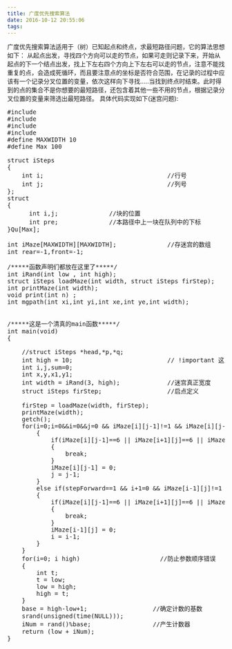```yaml
---
title: 广度优先搜索算法
date: 2016-10-12 20:55:06
tags:
---
```

广度优先搜索算法适用于（树）已知起点和终点，求最短路径问题，它的算法思想如下：
从起点出发，寻找四个方向可以走的节点，如果可走则记录下来，开始从起点的下一个结点出发，找上下左右四个方向上下左右可以走的节点，注意不能找重复的点，会造成死循环，而且要注意点的坐标是否符合范围，在记录的过程中应该有一个记录分叉位置的变量，依次这样向下寻找.....当找到终点时结束。此时得到的点的集合不是你想要的最短路径，还包含着其他一些不用的节点，根据记录分叉位置的变量来筛选出最短路径。
具体代码实现如下(迷宫问题):
<pre>
#include <stdio.h>
#include <stdlib.h>
#include <time.h>
#include <conio.h>
#define MAXWIDTH 10
#define Max 100

struct iSteps
{
	int i;									//行号 
	int j;									//列号 
};
struct
{
      int i,j;              //块的位置 
      int pre;              //本路径中上一块在队列中的下标 
}Qu[Max];

int iMaze[MAXWIDTH][MAXWIDTH];				//存迷宫的数组 
int rear=-1,front=-1;

/*****函数声明们都放在这里了*****/
int iRand(int low , int high);
struct iSteps loadMaze(int width, struct iSteps firStep);
int printMaze(int width);
void print(int n) ;
int mgpath(int xi,int yi,int xe,int ye,int width);


/*****这是一个清真的main函数*****/
int main(void)
{

	//struct iSteps *head,*p,*q;
    int high = 10;							// !important 这里定义了迷宫最大限 
	int i,j,sum=0;
	int x,y,x1,y1;
	int width = iRand(3, high);				//迷宫真正宽度
	struct iSteps firStep;					//启点定义 
	
    firStep = loadMaze(width, firStep);
    printMaze(width);
    getch(); 
	for(i=0;i<width;i++){
		for(j=0;j<width;j++){
			if(iMaze[i][j]==-1){                                          //得到迷宫的入口坐标
				x=i;
				y=j;
			} 
			if(iMaze[i][j]==6){                                         //得到迷宫的出口坐标
				x1=i;
				y1=j;
			}
		}
	}
	getch();
	printf("迷宫的入口坐标:%d,%d\n",y,x);
	printf("迷宫的出口坐标:%d,%d\n",y1,x1);
	getch();
	mgpath(x,y,x1,y1,width);
	return 0;
}
int mgpath(int xi,int yi,int x,int y,int width)              //广度搜索算法
{
    int i,j,find=0,di;
    rear++;
    Qu[rear].i=xi;
    Qu[rear].j=yi;
    Qu[rear].pre=-1;
	iMaze[xi][yi]=-1;
    while(front<=rear&&!find)
    {
        front++;
        i=Qu[front].i;
        j=Qu[front].j;
        if(i==x&&j==y)
        {
           print(front);
           return(1);
        }
        for(di=0;di<4;di++)
        {
           switch(di)              //四个方向 
           {
                     case 0:i=Qu[front].i-1;j=Qu[front].j;break;//上
                     case 1:i=Qu[front].i;j=Qu[front].j+1;break;//右
                     case 2:i=Qu[front].i+1;j=Qu[front].j;break;//下
                     case 3:i=Qu[front].i;j=Qu[front].j-1;break;//左
           }
           if((iMaze[i][j]==0||iMaze[i][j]==6)&&i>=0&&i<width&&j>=0&&j<width)
           {
             rear++;
             Qu[rear].i=i;
			 
             Qu[rear].j=j;
             Qu[rear].pre=front;
             iMaze[i][j]=-1;              //避免死循环 
           }
        }
    }
    return 0;
}

void print(int n)              //输出 路径算法 
{
     int k=n,j,m=1;
     printf("\n");
     do              //将输出的最短路径上的所有pre改为-1 即从所有走过的点中选取可以走的最短的路的节点
     {
        j=k;
        k=Qu[k].pre;
        Qu[j].pre=-1;
     }while(k!=0);
     printf("迷宫最短路径如下：\n");
     k=0;
     while(k<Max)
     {
         //if(Qu[k].pre==-1)
          //  {
                printf("\t(%d %d)",Qu[k].j,Qu[k].i);
                if(m%5==0)
                  printf("\n");
                m++;
           // }
         k++;
     }
     printf("\n");
}
/*****定义迷宫少女祈祷中函数*****/
struct iSteps loadMaze(int width, struct iSteps firStep)
{
	int i, j, temp, t;
	int stepForward;
	struct iSteps lastStep;
	srand(unsigned(time(NULL)));
	for(i=0; i<width; i++)
	{
		for(j=0; j<width; j++)
		{
			if(i==0 || j==0 || i==(width-1) || j==(width-1))
			{
				iMaze[i][j] = 1;
			}
			else
			{
				iMaze[i][j] = 2;
			}
		}
	}
	temp = iRand(0, 3);						//迷宫启点算法 
	if(temp == 0)
	{
		t = iRand(1, width-2);
		iMaze[t][0] = -1;
		firStep.i = t;
		firStep.j = 0;
	}
	else if(temp == 1)
	{
		t = iRand(1, width-2);
		iMaze[width-1][t] = -1;
		firStep.i = width-1;
		firStep.j = t;
	}
	else if(temp == 2)
	{
		t = iRand(1, width-2);
		iMaze[t][width-1] = -1;
		firStep.i = t;
		firStep.j = width-1;
	}
	else if(temp == 3)
	{
		t = iRand(1, width-2);
		iMaze[0][t] = -1;
		firStep.i = 0;
		firStep.j = t;
	}
	while(1)
	{
		temp = iRand(0, 3);						//迷宫终点算法 
		if(temp == 0)
		{
			t = iRand(1, width-2);
			lastStep.i = t;
			lastStep.j = 0;
			if(firStep.i == lastStep.i && firStep.j == lastStep.j || 
			   firStep.i-1==lastStep.i&&firStep.j   == lastStep.j || 
			   firStep.i+1==lastStep.i&&firStep.j   == lastStep.j || 
			   firStep.i  ==lastStep.i&&firStep.j+1 == lastStep.j || 
			   firStep.i  ==lastStep.i&&firStep.j-1 == lastStep.j) 
			{
				continue;
			}
			iMaze[t][0] = 6;
			break;
		}
		else if(temp == 1)
		{
			t = iRand(1, width-2);
			lastStep.i = width-1;
			lastStep.j = t;
			if(firStep.i == lastStep.i && firStep.j == lastStep.j || 
			   firStep.i-1==lastStep.i&&firStep.j   == lastStep.j || 
			   firStep.i+1==lastStep.i&&firStep.j   == lastStep.j || 
			   firStep.i  ==lastStep.i&&firStep.j+1 == lastStep.j || 
			   firStep.i  ==lastStep.i&&firStep.j-1 == lastStep.j) 
			{
				continue;
			}
			iMaze[width-1][t] = 6;
			break;
		}
		else if(temp == 2)
		{
			t = iRand(1, width-2);
			lastStep.i = t;
			lastStep.j = width-1;
			if(firStep.i == lastStep.i && firStep.j == lastStep.j || 
			   firStep.i-1==lastStep.i&&firStep.j   == lastStep.j || 
			   firStep.i+1==lastStep.i&&firStep.j   == lastStep.j || 
			   firStep.i  ==lastStep.i&&firStep.j+1 == lastStep.j || 
			   firStep.i  ==lastStep.i&&firStep.j-1 == lastStep.j) 
			{
				continue;
			}
			iMaze[t][width-1] = 6;
			break;
		}
		else if(temp == 3)
		{
			t = iRand(1, width-2);
			lastStep.i = 0;
			lastStep.j = t;
			if(firStep.i  ==lastStep.i&&firStep.j   == lastStep.j || 
			   firStep.i-1==lastStep.i&&firStep.j   == lastStep.j || 
			   firStep.i+1==lastStep.i&&firStep.j   == lastStep.j || 
			   firStep.i  ==lastStep.i&&firStep.j+1 == lastStep.j ||
			   firStep.i  ==lastStep.i&&firStep.j-1 == lastStep.j) 
			{
				continue;
			}
			iMaze[0][t] = 6;
			break;
		}
	}
	i = firStep.i;
	j = firStep.j;
	while(1)
	{	
		stepForward = rand()%4;
		if(stepForward==0 && j-1>=0 && iMaze[i][j-1]!=1 && iMaze[i][j-1]!=-1)
		{
			if(iMaze[i][j-1]==6 || iMaze[i+1][j]==6 || iMaze[i][j+1]==6 || iMaze[i-1][j]==6)
			{
				break;
			}
			iMaze[i][j-1] = 0;
			j = j-1;
		}
		else if(stepForward==1 && i+1<width && iMaze[i+1][j]!=1 && iMaze[i+1][j]!=-1)
		{
			if(iMaze[i][j-1]==6 || iMaze[i+1][j]==6 || iMaze[i][j+1]==6 || iMaze[i-1][j]==6)
			{
				break;
			}
			iMaze[i+1][j] = 0;
			i = i+1;
		}
		else if(stepForward==2 && j+1<width && iMaze[i][j+1]!=1 && iMaze[i][j+1]!=-1)
		{
			if(iMaze[i][j-1]==6 || iMaze[i+1][j]==6 || iMaze[i][j+1]==6 || iMaze[i-1][j]==6)
			{
				break;
			}
			iMaze[i][j+1] = 0;
			j = j+1;
		}
		else if(stepForward==3 && i-1>=0 && iMaze[i-1][j]!=1 && iMaze[i-1][j]!=-1)
		{
			if(iMaze[i][j-1]==6 || iMaze[i+1][j]==6 || iMaze[i][j+1]==6 || iMaze[i-1][j]==6)
			{
				break;
			}
			iMaze[i-1][j] = 0;
			i = i-1;
		}
	}
	for(i=0; i<width; i++)
	{
		for(j=0; j<width; j++)
		{
			if(iMaze[j][i] == 2)
			{
				iMaze[j][i] = 1;
			} 
		}
	}
	return firStep;
}

/*******用于打印迷宫的函数*******/
int printMaze(int width)
{
	int i, j;
	for(i=0; i<width; i++)
	{
		for(j=0; j<width; j++)
		{
			printf("\t%d", iMaze[j][i]);
		}
		printf("\n\n\n");
	}
	return 0;
}

/*****自定义的随机数生成函数*****/
int iRand(int low, int high)   			//产生low ~ high 间的随机数
{
    int base;
    int iNum;
    if(low > high)       				//防止参数顺序错误
    {
        int t;
        t = low;
        low = high; 
        high = t;
    }
    base = high-low+1;   				//确定计数的基数
    srand(unsigned(time(NULL)));
	iNum = rand()%base; 				//产生计数器
    return (low + iNum);
}  


</pre>